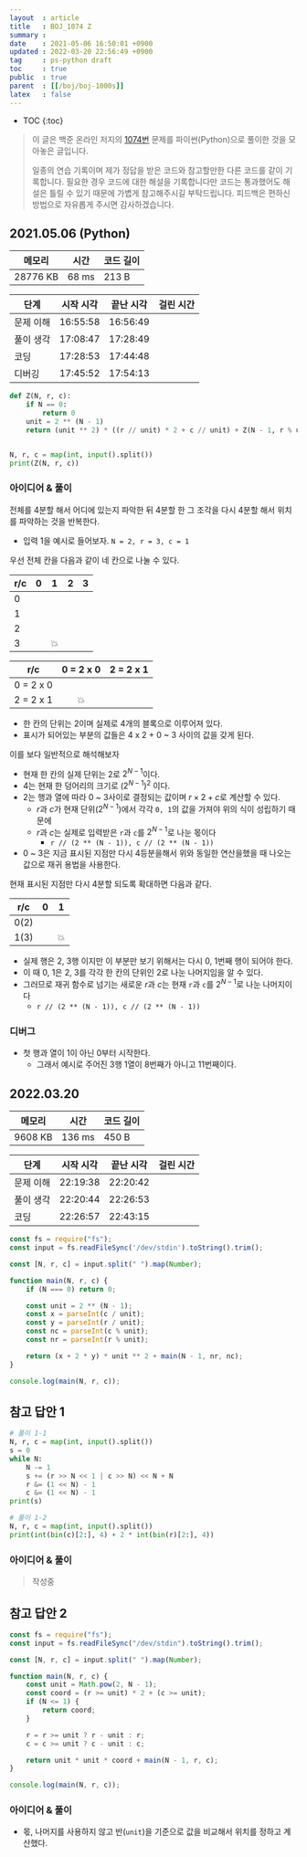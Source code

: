 ```yaml
---
layout  : article
title   : BOJ_1074 Z
summary : 
date    : 2021-05-06 16:50:01 +0900
updated : 2022-03-20 22:56:49 +0900
tag     : ps-python draft
toc     : true
public  : true
parent  : [[/boj/boj-1000s]]
latex   : false
---
```

* TOC
{:toc}

> 이 글은 백준 온라인 저지의 [1074번](https://www.acmicpc.net/problem/1074) 문제를 파이썬(Python)으로 풀이한 것을 모아놓은 글입니다.
>
> 일종의 연습 기록이며 제가 정답을 받은 코드와 참고할만한 다른 코드를 같이 기록합니다. 필요한 경우 코드에 대한 해설을 기록합니다만 코드는 통과했어도 해설은 틀릴 수 있기 때문에 가볍게 참고해주시길 부탁드립니다. 피드백은 편하신 방법으로 자유롭게 주시면 감사하겠습니다.

## 2021.05.06 (Python)

| 메모리    | 시간  | 코드 길이 |
| --------- | ----- | --------- |
| 28776 KB  | 68 ms | 213 B     |

| 단계      | 시작 시각 | 끝난 시각 | 걸린 시간 |
| --------- | --------- | --------- | --------- |
| 문제 이해 | 16:55:58  | 16:56:49  |           |
| 풀이 생각 | 17:08:47  | 17:28:49  |           |
| 코딩      | 17:28:53  | 17:44:48  |           |
| 디버깅    | 17:45:52  | 17:54:13  |           |

```python
def Z(N, r, c):
    if N == 0:
        return 0
    unit = 2 ** (N - 1)
    return (unit ** 2) * ((r // unit) * 2 + c // unit) + Z(N - 1, r % unit, c % unit)


N, r, c = map(int, input().split())
print(Z(N, r, c))
```

### 아이디어 & 풀이

전체를 4분할 해서 어디에 있는지 파악한 뒤 4분할 한 그 조각을 다시 4분할 해서 위치를 파악하는 것을 반복한다.

* 입력 1을 예시로 들어보자. `N = 2, r = 3, c = 1`

우선 전체 칸을 다음과 같이 네 칸으로 나눌 수 있다.

| r/c | 0   | 1   | 2   | 3   |
| --- | --- | --- | --- | --- |
| 0   |     |     |     |     |
| 1   |     |     |     |     |
| 2   |     |     |     |     |
| 3   |     | 💥  |     |     |

| r/c       | 0 = 2 x 0 | 2 = 2 x 1 |
| :---:     | :---:     | :---:     |
| 0 = 2 x 0 |           |           |
| 2 = 2 x 1 | 💥        |           |

* 한 칸의 단위는 2이며 실제로 4개의 블록으로 이루어져 있다.
* 표시가 되어있는 부분의 값들은 4 x 2 + 0 ~ 3 사이의 값을 갖게 된다.

이를 보다 일반적으로 해석해보자

* 현재 한 칸의 실제 단위는 2로 $2^{N-1}$이다.
* 4는 현재 한 덩어리의 크기로 $(2^{N-1})^2$ 이다.
* 2는 행과 열에 따라 0 ~ 3사이로 결정되는 값이며 $r \times 2 + c$로 계산할 수 있다.
    * $r$과 $c$가 현재 단위($2^{N-1}$)에서 각각 `0, 1`의 값을 가져야 위의 식이 성립하기 때문에
    * $r$과 $c$는 실제로 입력받은 `r`과 `c`를 $2^{N-1}$로 나눈 몫이다
        * `r // (2 ** (N - 1)), c // (2 ** (N - 1))`
* 0 ~ 3은 지금 표시된 지점만 다시 4등분을해서 위와 동일한 연산을했을 때 나오는 값으로 재귀 용법을 사용한다.

현재 표시된 지점만 다시 4분할 되도록 확대하면 다음과 같다.

| r/c  | 0   | 1   |
| ---  | --- | --- |
| 0(2) |     |     |
| 1(3) |     | 💥  |

* 실제 행은 2, 3행 이지만 이 부분만 보기 위해서는 다시 0, 1번째 행이 되어야 한다.
* 이 때 0, 1은 2, 3를 각각 한 칸의 단위인 2로 나눈 나머지임을 알 수 있다.
* 그러므로 재귀 함수로 넘기는 새로운 $r$과 $c$는 현재 `r`과 `c`를 $2^{N-1}$로 나눈 나머지이다
    * `r // (2 ** (N - 1)), c // (2 ** (N - 1))`

### 디버그

* 첫 행과 열이 1이 아닌 0부터 시작한다.
    * 그래서 예시로 주어진 3행 1열이 8번째가 아니고 11번째이다.

## 2022.03.20

| 메모리    | 시간   | 코드 길이 |
| --------- | -----  | --------- |
| 9608 KB   | 136 ms | 450 B     |

| 단계      | 시작 시각 | 끝난 시각 | 걸린 시간 |
| --------- | --------- | --------- | --------- |
| 문제 이해 | 22:19:38  | 22:20:42  |           |
| 풀이 생각 | 22:20:44  | 22:26:53  |           |
| 코딩      | 22:26:57  | 22:43:15  |           |

```js
const fs = require("fs");
const input = fs.readFileSync('/dev/stdin').toString().trim();

const [N, r, c] = input.split(" ").map(Number);

function main(N, r, c) {
    if (N === 0) return 0;

    const unit = 2 ** (N - 1);
    const x = parseInt(c / unit);
    const y = parseInt(r / unit);
    const nc = parseInt(c % unit);
    const nr = parseInt(r % unit);

    return (x + 2 * y) * unit ** 2 + main(N - 1, nr, nc);
}

console.log(main(N, r, c));
```

## 참고 답안 1

```python
# 풀이 1-1
N, r, c = map(int, input().split())
s = 0
while N:
    N -= 1
    s += (r >> N << 1 | c >> N) << N + N
    r &= (1 << N) - 1
    c &= (1 << N) - 1
print(s)

# 풀이 1-2
N, r, c = map(int, input().split())
print(int(bin(c)[2:], 4) + 2 * int(bin(r)[2:], 4))
```

### 아이디어 & 풀이

> 작성중

## 참고 답안 2

```js
const fs = require("fs");
const input = fs.readFileSync("/dev/stdin").toString().trim();

const [N, r, c] = input.split(" ").map(Number);

function main(N, r, c) {
    const unit = Math.pow(2, N - 1);
    const coord = (r >= unit) * 2 + (c >= unit);
    if (N <= 1) {
        return coord;
    }

    r = r >= unit ? r - unit : r;
    c = c >= unit ? c - unit : c;

    return unit * unit * coord + main(N - 1, r, c);
}

console.log(main(N, r, c));
```

### 아이디어 & 풀이

* 몫, 나머지를 사용하지 않고 반(`unit`)을 기준으로 값을 비교해서 위치를 정하고 계산했다.
